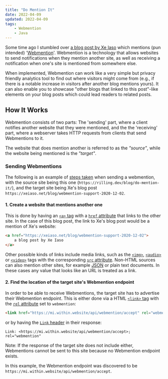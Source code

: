 ```yaml
---
title: "Do Mention It"
date: 2022-04-09
updated: 2022-04-09
tags:
    - Webmention
    - Java
---
```


Some time ago I stumbled over [a blog post by Xe Iaso](https://xeiaso.net/blog/webmention-support-2020-12-02) which mentions (pun intended) '[Webmention](https://www.w3.org/TR/webmention/)'. Webmention is a technology that allows websites to send notifications when they mention another site, as well as receiving a notification when one's site is mentioned from somewhere else.

When implemented, Webmention can work like a very simple but privacy friendly analytics tool to find out where visitors might come from (e.g., if there is a notable increase in visitors after another blog mentions yours).
It can also enable you to showcase "other blogs that linked to this post"-like elements on your blog posts which could lead readers to related posts.

<!-- more -->

## How It Works

Webmention consists of two parts: The 'sending' part, where a client notifies another website that they were mentioned, and the the 'receiving' part, where a webserver takes HTTP requests from clients that send Webmentions to it.

The website that does mention another is referred to as the _"source"_, while the website being mentioned is the _"target"_.

### Sending Webmentions

The following is an example of [steps taken](https://www.w3.org/TR/webmention/#webmention-protocol) when sending a webmention, with the source site being this one (`https://rilling.dev/blog/do-mention-it/`), and the target site being Xe's blog post `https://xeiaso.net/blog/webmention-support-2020-12-02`.

#### 1. Create a website that mentions another one

This is done by having an [`<a>` tag](https://developer.mozilla.org/en-US/docs/Web/HTML/Element/a) with a [`href` attribute](https://developer.mozilla.org/en-US/docs/Web/HTML/Element/a#attr-href) that links to the other site. In the case of this blog post, the link to Xe's blog post would be a mention of Xe's website:

```html
<a href="https://xeiaso.net/blog/webmention-support-2020-12-02">
	a blog post by Xe Iaso
</a>
```

Other possible kinds of links include media links, such as the [`<img>`](https://developer.mozilla.org/en-US/docs/Web/HTML/Element/img), [`<audio>`](https://developer.mozilla.org/en-US/docs/Web/HTML/Element/audio) or [`<video>`](https://developer.mozilla.org/en-US/docs/Web/HTML/Element/video) tags with the corresponding [`src` attribute](https://developer.mozilla.org/en-US/docs/Web/HTML/Element/img#attr-src). Non-HTML sources can also mention other sites, for example [JSON](https://www.json.org/json-en.html) or plain text documents. In these cases any value that looks like an URL is treated as a link.

#### 2. Find the location of the target site's Webmention endpoint

In order to be able to receive Webmentions, the target site has to advertise their Webmention endpoint. This is either done via a HTML [`<link>` tag](https://developer.mozilla.org/en-US/docs/Web/HTML/Element/link) with the [`rel` attribute](https://developer.mozilla.org/en-US/docs/Web/HTML/Element/link#rel) set to `webmention`:

```html
<link href="https://mi.within.website/api/webmention/accept" rel="webmention" />
```

or by having the [`Link` header](https://developer.mozilla.org/en-US/docs/Web/HTTP/Headers/Link) in their response:

```http
Link: <https://mi.within.website/api/webmention/accept>; rel="webmention"
```

Note: If the response of the target site does not include either, Webmentions cannot be sent to this site because no Webmention endpoint exists.

In this example, the Webmention endpoint was discovered to be `https://mi.within.website/api/webmention/accept`.
